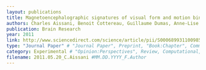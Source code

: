 ```yaml
---
layout: publications
title: Magnetoencephalographic signatures of visual form and motion binding.
authors: Charles Aissani, Benoit Cottereau, Guillaume Dumas, Anne-Lise Paradis, Jean Lorenceau
publication: Brain Research
year: 2011
link: http://www.sciencedirect.com/science/article/pii/S0006899311009851
type: "Journal Paper" # "Journal Paper", Preprint, "Book:Chapter", Comment, "Poster:Conference"
category: Experimental # "Opinion:Perspectives", Review, Computational, Social Cognitive and Affective Neuroscience, Experimental
filename: 2011.05.20_C.Aissani #MM.DD.YYYY_F.Author
---
```


